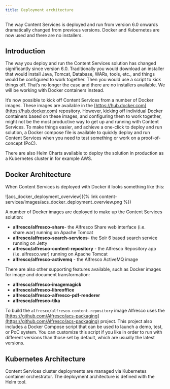 ```yaml
---
title: Deployment architecture
---
```


The way Content Services is deployed and run from version 6.0 onwards dramatically changed from previous versions. 
Docker and Kubernetes are now used and there are no installers.

## Introduction

The way you deploy and run the Content Services solution has changed significantly since version 6.0. 
Traditionally you would download an installer that would install Java, Tomcat, Database, WARs, tools, etc., and 
things would be configured to work together. Then you would use a script to kick things off. That’s no longer the case 
and there are no installers available. We will be working with Docker containers instead.

It’s now possible to kick off Content Services from a number of Docker images. These images are available in the 
[https://hub.docker.com](https://hub.docker.com) repository. However, kicking off individual Docker containers based on 
these images, and configuring them to work together, might not be the most productive way to get up and running with 
Content Services. To make things easier, and achieve a one-click to deploy and run solution, a Docker compose 
file is available to quickly deploy and run Content Services when you need to test something or work on a 
proof-of-concept (PoC).

There are also Helm Charts available to deploy the solution in production as a Kubernetes cluster in for example AWS.

## Docker Architecture

When Content Services is deployed with Docker it looks something like this:

![acs_docker_deployment_overview]({% link content-services/images/acs_docker_deployment_overview.png %})

A number of Docker images are deployed to make up the Content Services solution:

* **alfresco/alfresco-share**- the Alfresco Share web interface (i.e. share.war) running on Apache Tomcat
* **alfresco/alfresco-search-services**- the Solr 6 based search service running on Jetty
* **alfresco/alfresco-content-repository** - the Alfresco Repository app (i.e. alfresco.war) running on Apache Tomcat
* **alfresco/alfresco-activemq** - the Alfresco ActiveMQ image

There are also other supporting features available, such as Docker images for image and document transformation:

* **alfresco/alfresco-imagemagick**
* **alfresco/alfresco-libreoffice**
* **alfresco/alfresco-alfresco-pdf-renderer**
* **alfresco/alfresco-tika**

To build the `alfresco/alfresco-content-repository` image Alfresco uses the 
[https://github.com/Alfresco/acs-packaging](https://github.com/Alfresco/acs-packaging) project. This project also 
includes a Docker Compose script that can be used to launch a demo, test, or PoC system. You can customize this script 
if you like in order to run with different versions than those set by default, which are usually the latest versions.

## Kubernetes Architecture

Content Services cluster deployments are managed via Kubernetes container orchestrator. The deployment architecture 
is defined with the Helm tool.
